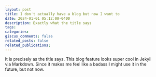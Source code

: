 ```yaml
---
layout: post
title: I don't actually have a blog but now I want to
date: 2024-01-01 05:12:00-0400
description: Exactly what the title says
tags: 
categories: 
giscus_comments: false
related_posts: false
related_publications: 
---
```

It is precisely as the title says. This blog feature looks super cool in Jekyll via Markdown. Since it makes me feel like a badass I might use it in the future, but not now.
